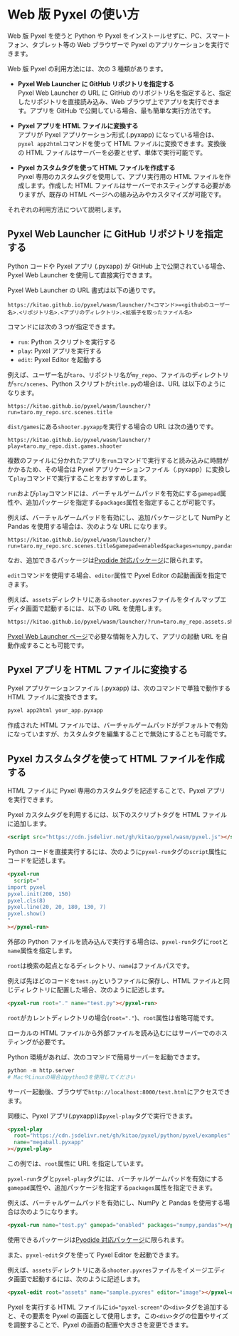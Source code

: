 # Web 版 Pyxel の使い方

Web 版 Pyxel を使うと Python や Pyxel をインストールせずに、PC、スマートフォン、タブレット等の Web ブラウザーで Pyxel のアプリケーションを実行できます。

Web 版 Pyxel の利用方法には、次の 3 種類があります。

- **Pyxel Web Launcher に GitHub リポジトリを指定する**<br>
  Pyxel Web Launcher の URL に GitHub のリポジトリ名を指定すると、指定したリポジトリを直接読み込み、Web ブラウザ上でアプリを実行できます。アプリを GitHub で公開している場合、最も簡単な実行方法です。

- **Pyxel アプリを HTML ファイルに変換する**<br>
  アプリが Pyxel アプリケーション形式 (.pyxapp) になっている場合は、`pyxel app2html`コマンドを使って HTML ファイルに変換できます。変換後の HTML ファイルはサーバーを必要とせず、単体で実行可能です。

- **Pyxel カスタムタグを使って HTML ファイルを作成する**<br>
  Pyxel 専用のカスタムタグを使用して、アプリ実行用の HTML ファイルを作成します。作成した HTML ファイルはサーバーでホスティングする必要がありますが、既存の HTML ページへの組み込みやカスタマイズが可能です。

それぞれの利用方法について説明します。

## Pyxel Web Launcher に GitHub リポジトリを指定する

Python コードや Pyxel アプリ (.pyxapp) が GitHub 上で公開されている場合、Pyxel Web Launcher を使用して直接実行できます。

Pyxel Web Launcher の URL 書式は以下の通りです。

```
https://kitao.github.io/pyxel/wasm/launcher/?<コマンド>=<githubのユーザー名>.<リポジトリ名>.<アプリのディレクトリ>.<拡張子を取ったファイル名>
```

コマンドには次の３つが指定できます。

- `run`: Python スクリプトを実行する
- `play`: Pyxel アプリを実行する
- `edit`: Pyxel Editor を起動する

例えば、ユーザー名が`taro`、リポジトリ名が`my_repo`、ファイルのディレクトリが`src/scenes`、Python スクリプトが`title.py`の場合は、URL は以下のようになります。

```
https://kitao.github.io/pyxel/wasm/launcher/?run=taro.my_repo.src.scenes.title
```

`dist/games`にある`shooter.pyxapp`を実行する場合の URL は次の通りです。

```
https://kitao.github.io/pyxel/wasm/launcher/?play=taro.my_repo.dist.games.shooter
```

複数のファイルに分かれたアプリを`run`コマンドで実行すると読み込みに時間がかかるため、その場合は Pyxel アプリケーションファイル（.pyxapp）に変換して`play`コマンドで実行することをおすすめします。

`run`および`play`コマンドには、バーチャルゲームパッドを有効にする`gamepad`属性や、追加パッケージを指定する`packages`属性を指定することが可能です。

例えば、バーチャルゲームパッドを有効にし、追加パッケージとして NumPy と Pandas を使用する場合は、次のような URL になります。

```
https://kitao.github.io/pyxel/wasm/launcher/?run=taro.my_repo.src.scenes.title&gamepad=enabled&packages=numpy,pandas
```

なお、追加できるパッケージは[Pyodide 対応パッケージ](https://pyodide.org/en/stable/usage/packages-in-pyodide.html)に限られます。

`edit`コマンドを使用する場合、`editor`属性で Pyxel Editor の起動画面を指定できます。

例えば、`assets`ディレクトリにある`shooter.pyxres`ファイルをタイルマップエディタ画面で起動するには、以下の URL を使用します。

```html
https://kitao.github.io/pyxel/wasm/launcher/?run=taro.my_repo.assets.shooter&editor=tilemap
```

[Pyxel Web Launcher ページ](https://kitao.github.io/pyxel/wasm/launcher/)で必要な情報を入力して、アプリの起動 URL を自動作成することも可能です。

## Pyxel アプリを HTML ファイルに変換する

Pyxel アプリケーションファイル (.pyxapp) は、次のコマンドで単独で動作する HTML ファイルに変換できます。

```sh
pyxel app2html your_app.pyxapp
```

作成された HTML ファイルでは、バーチャルゲームパッドがデフォルトで有効になっていますが、カスタムタグを編集することで無効にすることも可能です。

## Pyxel カスタムタグを使って HTML ファイルを作成する

HTML ファイルに Pyxel 専用のカスタムタグを記述することで、Pyxel アプリを実行できます。

Pyxel カスタムタグを利用するには、以下のスクリプトタグを HTML ファイルに追加します。

```html
<script src="https://cdn.jsdelivr.net/gh/kitao/pyxel/wasm/pyxel.js"></script>
```

Python コードを直接実行するには、次のように`pyxel-run`タグの`script`属性にコードを記述します。

```html
<pyxel-run
  script="
import pyxel
pyxel.init(200, 150)
pyxel.cls(8)
pyxel.line(20, 20, 180, 130, 7)
pyxel.show()
"
></pyxel-run>
```

外部の Python ファイルを読み込んで実行する場合は、`pyxel-run`タグに`root`と`name`属性を指定します。

`root`は検索の起点となるディレクトリ、`name`はファイルパスです。

例えば先ほどのコードを`test.py`というファイルに保存し、HTML ファイルと同じディレクトリに配置した場合、次のように記述します。

```html
<pyxel-run root="." name="test.py"></pyxel-run>
```

`root`がカレントディレクトリの場合(`root="."`)、`root`属性は省略可能です。

ローカルの HTML ファイルから外部ファイルを読み込むにはサーバーでのホスティングが必要です。

Python 環境があれば、次のコマンドで簡易サーバーを起動できます。

```python
python -m http.server
# MacやLinuxの場合はpython3を使用してください
```

サーバー起動後、ブラウザで`http://localhost:8000/test.html`にアクセスできます。

同様に、Pyxel アプリ(.pyxapp)は`pyxel-play`タグで実行できます。

```html
<pyxel-play
  root="https://cdn.jsdelivr.net/gh/kitao/pyxel/python/pyxel/examples"
  name="megaball.pyxapp"
></pyxel-play>
```

この例では、`root`属性に URL を指定しています。

`pyxel-run`タグと`pyxel-play`タグには、バーチャルゲームパッドを有効にする`gamepad`属性や、追加パッケージを指定する`packages`属性を指定できます。

例えば、バーチャルゲームパッドを有効にし、NumPy と Pandas を使用する場合は次のようになります。

```html
<pyxel-run name="test.py" gamepad="enabled" packages="numpy,pandas"></pyxel-run>
```

使用できるパッケージは[Pyodide 対応パッケージ](https://pyodide.org/en/stable/usage/packages-in-pyodide.html)に限られます。

また、`pyxel-edit`タグを使って Pyxel Editor を起動できます。

例えば、`assets`ディレクトリにある`shooter.pyxres`ファイルをイメージエディタ画面で起動するには、次のように記述します。

```html
<pyxel-edit root="assets" name="sample.pyxres" editor="image"></pyxel-edit>
```

Pyxel を実行する HTML ファイルに`id="pyxel-screen"`の`<div>`タグを追加すると、その要素を Pyxel の画面として使用します。この`<div>`タグの位置やサイズを調整することで、Pyxel の画面の配置や大きさを変更できます。
